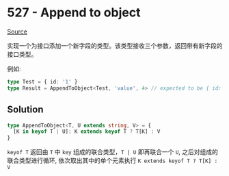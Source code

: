 # 527 - Append to object

[Source](https://github.com/lybenson/ts-checker/blob/master/src/527-medium-append-to-object/template.ts)

实现一个为接口添加一个新字段的类型。该类型接收三个参数，返回带有新字段的接口类型。

例如:

```ts
type Test = { id: '1' }
type Result = AppendToObject<Test, 'value', 4> // expected to be { id: '1', value: 4 }
```

## Solution

```ts
type AppendToObject<T, U extends string, V> = {
  [K in keyof T | U]: K extends keyof T ? T[K] : V
}
```

`keyof T` 返回由 `T` 中 `key` 组成的联合类型，`T | U` 即再联合一个 `U`, 之后对组成的联合类型进行循环, 依次取出其中的单个元素执行 `K extends keyof T ? T[K] : V`
